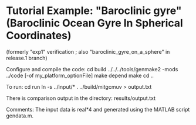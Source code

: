 Tutorial Example: "Baroclinic gyre"
(Baroclinic Ocean Gyre In Spherical Coordinates)
============================================================
(formerly "exp1" verification ;
 also "baroclinic_gyre_on_a_sphere" in release.1 branch)

Configure and compile the code:
  cd build
  ../../../tools/genmake2 -mods ../code [-of my_platform_optionFile]
  make depend
  make
  cd ..

To run:
  cd run
  ln -s ../input/* .
  ../build/mitgcmuv > output.txt

There is comparison output in the directory:
  results/output.txt

Comments:
  The input data is real*4 and generated using the MATLAB script
  gendata.m.
